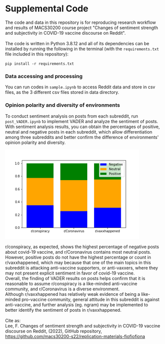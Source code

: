 # Supplemental Code
The code and data in this repository is for reproducing research workflow and results of MACS30200 course project "Changes of sentiment strength and subjectivity in COVID-19 vaccine discourse on Reddit".\
\
The code is written in Python 3.8.12 and all of its dependencies can be installed by running the following in the terminal (with the `requirements.txt` file included in this repository):
```
pip install -r requirements.txt
```
### Data accessing and processing
You can run codes in `sample.ipynb` to access Reddit data and store in csv files, as the 3 different csv files stored in data directory.

### Opinion polarity and diversity of environments
To conduct sentiment analysis on posts from each subreddit, run `post_VADER.ipynb` to implement VADER and analyze the sentiment of posts.\
With sentiment analysis results, you can obtain the percentages of positive, neutral and negative posts in each subreddit, which allow differentiation among three subreddits and better confirm the difference of environments' opinion polarity and diversity.

![subreddit](data/subreddit_percentage.png)

r/conspiracy, as expected, shows the highest percentage of negative posts about covid-19 vaccine, and r/Coronavirus contains most neutral posts.\
However, positive posts do not have the highest percentage or count in r/vaxxhappened, which may because that one of the main topics in this subreddit is attacking anti-vaccine supporters, or anti-vaxxers, where they may not present explicit sentiment in favor of covid-19 vaccine.\
Overall, the finding of VADER results on posts helps confirm that it is reasonable to assume r/conspiracy is a like-minded anti-vaccine community, and r/Coronavirus is a diverse environment.\
Although r/vaxxhappened has relatively weak evidence of being a like-minded pro-vaccine community, general attitude in this subreddit is against anti-vaccine, and further analysis (eg. ngram) may be implemented to better identify the sentiment of posts in r/vaxxhappened.\
\
Cite as:\
Lee, F. Changes of sentiment strength and subjectivity in COVID-19 vaccine discourse on Reddit, (2022), GitHub repository, https://github.com/macs30200-s22/replication-materials-fiofiofiona

